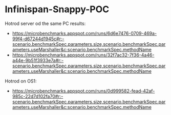 # Infinispan-Snappy-POC

Hotrod server od the same PC results:
* https://microbenchmarks.appspot.com/runs/6d6e7476-0709-469a-99f4-d67244d1945c#r:-scenario.benchmarkSpec.parameters.size,scenario.benchmarkSpec.parameters.useMarshaller&c:scenario.benchmarkSpec.methodName
* https://microbenchmarks.appspot.com/runs/32f7ac32-7f36-4a46-a44e-9b51f3933e7a#r:-scenario.benchmarkSpec.parameters.size,scenario.benchmarkSpec.parameters.useMarshaller&c:scenario.benchmarkSpec.methodName

Hotrod on OS1:
* https://microbenchmarks.appspot.com/runs/0d999582-fead-42af-985c-22d7d102fa70#r:-scenario.benchmarkSpec.parameters.size,scenario.benchmarkSpec.parameters.useMarshaller&c:scenario.benchmarkSpec.methodName
